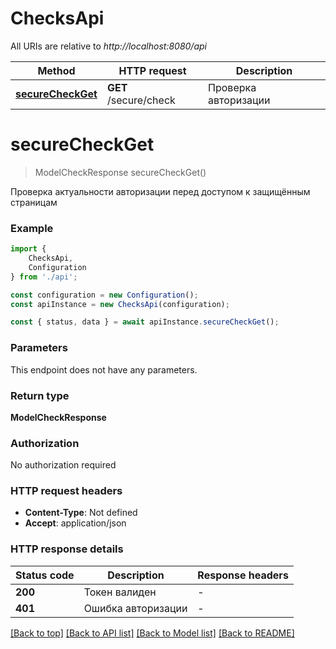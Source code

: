 # ChecksApi

All URIs are relative to *http://localhost:8080/api*

|Method | HTTP request | Description|
|------------- | ------------- | -------------|
|[**secureCheckGet**](#securecheckget) | **GET** /secure/check | Проверка авторизации|

# **secureCheckGet**
> ModelCheckResponse secureCheckGet()

Проверка актуальности авторизации перед доступом к защищённым страницам

### Example

```typescript
import {
    ChecksApi,
    Configuration
} from './api';

const configuration = new Configuration();
const apiInstance = new ChecksApi(configuration);

const { status, data } = await apiInstance.secureCheckGet();
```

### Parameters
This endpoint does not have any parameters.


### Return type

**ModelCheckResponse**

### Authorization

No authorization required

### HTTP request headers

 - **Content-Type**: Not defined
 - **Accept**: application/json


### HTTP response details
| Status code | Description | Response headers |
|-------------|-------------|------------------|
|**200** | Токен валиден |  -  |
|**401** | Ошибка авторизации |  -  |

[[Back to top]](#) [[Back to API list]](../README.md#documentation-for-api-endpoints) [[Back to Model list]](../README.md#documentation-for-models) [[Back to README]](../README.md)

